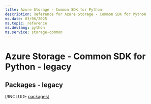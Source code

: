 ```yaml
---
title: Azure Storage - Common SDK for Python
description: Reference for Azure Storage - Common SDK for Python
ms.date: 03/06/2025
ms.topic: reference
ms.devlang: python
ms.service: storage-common
---
```

# Azure Storage - Common SDK for Python - legacy
## Packages - legacy
[!INCLUDE [packages](storage---common-index.md)]